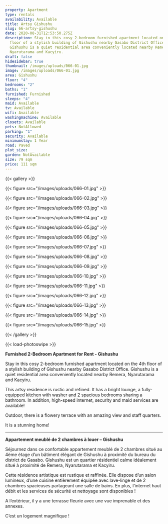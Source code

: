```yaml
---
property: Apartment
type: rentals
availability: Available
title: Artsy Gishushu
slug: 66-artsy-gishushu
date: 2020-08-31T12:53:50.275Z
description: Stay in this cosy 2-bedroom furnished apartment located on the 4th
  floor of a stylish building of Gishushu nearby Gasabo District Office.
  Gishushu is a quiet residential area conveniently located nearby Remera,
  Nyarutarama and Kacyiru.
draft: false
hidesidebar: true
thumbnail: /images/uploads/066-01.jpg
image: /images/uploads/066-01.jpg
area: Gishushu
floor: "4"
bedrooms: "2"
baths: "1"
furnished: Furnished
sleeps: "4"
maid: Available
tv: Available
wifi: Available
washingmachine: Available
closets: Available
pets: NotAllowed
parking: "1"
security: Available
minimumstay: 1 Year
road: Paved
plot_size: __
garden: NotAvailable
size: 79 sqm
price: 111 sqm
---
```

{{< gallery >}}

{{< figure src="/images/uploads/066-01.jpg" >}}

{{< figure src="/images/uploads/066-02.jpg" >}}

{{< figure src="/images/uploads/066-03.jpg" >}}

{{< figure src="/images/uploads/066-04.jpg" >}}

{{< figure src="/images/uploads/066-05.jpg" >}}

{{< figure src="/images/uploads/066-06.jpg" >}}

{{< figure src="/images/uploads/066-07.jpg" >}}

{{< figure src="/images/uploads/066-08.jpg" >}}

{{< figure src="/images/uploads/066-09.jpg" >}}

{{< figure src="/images/uploads/066-10.jpg" >}}

{{< figure src="/images/uploads/066-11.jpg" >}}

{{< figure src="/images/uploads/066-12.jpg" >}}

{{< figure src="/images/uploads/066-13.jpg" >}}

{{< figure src="/images/uploads/066-14.jpg" >}}

{{< figure src="/images/uploads/066-15.jpg" >}}

{{< /gallery >}}

{{< load-photoswipe >}}

**Furnished 2-Bedroom Apartment for Rent - Gishushu**

Stay in this cosy 2-bedroom furnished apartment located on the 4th floor of a stylish building of Gishushu nearby Gasabo District Office. Gishushu is a quiet residential area conveniently located nearby Remera, Nyarutarama and Kacyiru.

This artsy residence is rustic and refined. It has a bright lounge, a fully-equipped kitchen with washer and 2 spacious bedrooms sharing a bathroom. In addition, high-speed internet, security and maid services are available!

Outdoor, there is a flowery terrace with an amazing view and staff quarters.

It is a stunning home!

- - -

**Appartement meublé de 2 chambres à louer – Gishushu**



Séjournez dans ce confortable appartement meublé de 2 chambres situé au 4ème étage d’un bâtiment élégant de Gishushu à proximité du bureau du district de Gasabo. Gishushu est un quartier résidentiel calme idéalement situé à proximité de Remera, Nyarutarama et Kacyiru.

Cette résidence artistique est rustique et raffinée. Elle dispose d’un salon lumineux, d’une cuisine entièrement équipée avec lave-linge et de 2 chambres spacieuses partageant une salle de bains. En plus, l’internet haut débit et les services de sécurité et nettoyage sont disponibles !

A l’extérieur, il y a une terrasse fleurie avec une vue imprenable et des annexes.

C’est un logement magnifique !